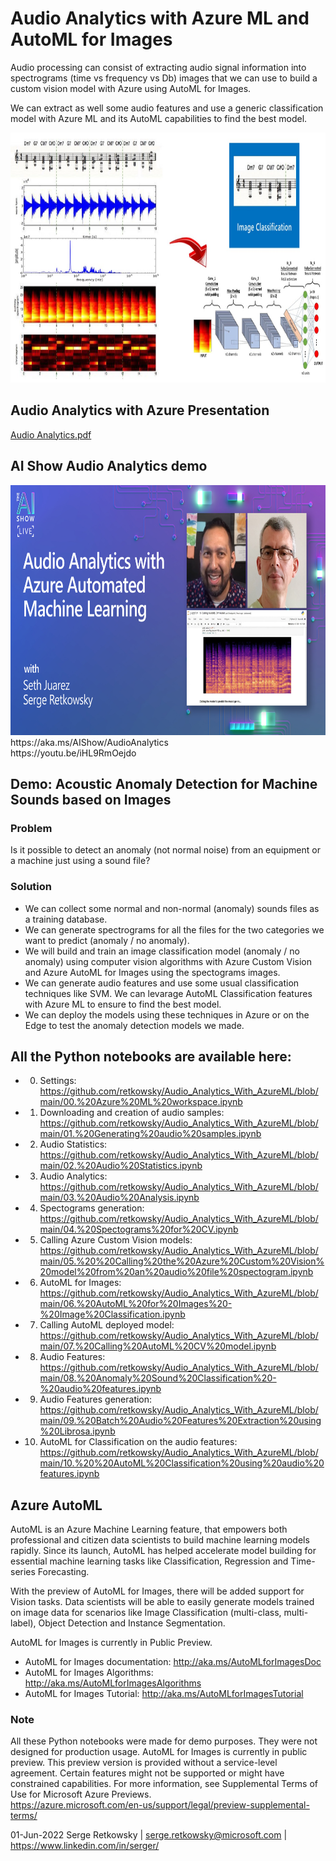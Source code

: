 # Audio Analytics with Azure ML and AutoML for Images

Audio processing can consist of extracting audio signal information into spectrograms (time vs frequency vs Db) images that we can use to build a custom vision model with Azure using AutoML for Images. 

We can extract as well some audio features and use a generic classification model with Azure ML and its AutoML capabilities to find the best model.

<img src="image.jpg" height = 400>

## Audio Analytics with Azure Presentation<br>
[Audio Analytics.pdf](https://github.com/retkowsky/Audio_Analytics_With_AzureML/blob/main/Audio%20Analytics.pdf)

## AI Show Audio Analytics demo<br>
<img src="AIShow.jpg" height = 400>
https://aka.ms/AIShow/AudioAnalytics
<br>
https://youtu.be/iHL9RmOejdo

## Demo: Acoustic Anomaly Detection for Machine Sounds based on Images

### Problem
Is it possible to detect an anomaly (not normal noise) from an equipment or a machine just using a sound file?

### Solution
- We can collect some normal and non-normal (anomaly) sounds files as a training database.
- We can generate spectrograms for all the files for the two categories we want to predict (anomaly / no anomaly).
- We will build and train an image classification model (anomaly / no anomaly) using computer vision algorithms with Azure Custom Vision and Azure AutoML for Images using the spectograms images.
- We can generate audio features and use some usual classification techniques like SVM. We can levarage AutoML Classification features with Azure ML to ensure to find the best model.
- We can deploy the models using these techniques in Azure or on the Edge to test the anomaly detection models we made.

## All the Python notebooks are available here:

- 0. Settings:
https://github.com/retkowsky/Audio_Analytics_With_AzureML/blob/main/00.%20Azure%20ML%20workspace.ipynb

- 1. Downloading and creation of audio samples:
https://github.com/retkowsky/Audio_Analytics_With_AzureML/blob/main/01.%20Generating%20audio%20samples.ipynb

- 2. Audio Statistics:
https://github.com/retkowsky/Audio_Analytics_With_AzureML/blob/main/02.%20Audio%20Statistics.ipynb 

- 3. Audio Analytics:
https://github.com/retkowsky/Audio_Analytics_With_AzureML/blob/main/03.%20Audio%20Analysis.ipynb 

- 4. Spectograms generation:
https://github.com/retkowsky/Audio_Analytics_With_AzureML/blob/main/04.%20Spectograms%20for%20CV.ipynb 

- 5. Calling Azure Custom Vision models:
https://github.com/retkowsky/Audio_Analytics_With_AzureML/blob/main/05.%20%20Calling%20the%20Azure%20Custom%20Vision%20model%20from%20an%20audio%20file%20spectogram.ipynb 

- 6. AutoML for Images:
https://github.com/retkowsky/Audio_Analytics_With_AzureML/blob/main/06.%20AutoML%20for%20Images%20-%20Image%20Classification.ipynb

- 7. Calling AutoML deployed model:
https://github.com/retkowsky/Audio_Analytics_With_AzureML/blob/main/07.%20Calling%20AutoML%20CV%20model.ipynb

- 8. Audio Features:
https://github.com/retkowsky/Audio_Analytics_With_AzureML/blob/main/08.%20Anomaly%20Sound%20Classification%20-%20audio%20features.ipynb

- 9. Audio Features generation:
https://github.com/retkowsky/Audio_Analytics_With_AzureML/blob/main/09.%20Batch%20Audio%20Features%20Extraction%20using%20Librosa.ipynb

- 10. AutoML for Classification on the audio features:
https://github.com/retkowsky/Audio_Analytics_With_AzureML/blob/main/10.%20%20AutoML%20Classification%20using%20audio%20features.ipynb

## Azure AutoML
AutoML is an Azure Machine Learning feature, that empowers both professional and citizen data scientists to build machine learning models rapidly. Since its launch, AutoML has helped accelerate model building for essential machine learning tasks like Classification, Regression and Time-series Forecasting.

With the preview of AutoML for Images, there will be added support for Vision tasks. Data scientists will be able to easily generate models trained on image data for scenarios like Image Classification (multi-class, multi-label), Object Detection and Instance Segmentation.

AutoML for Images is currently in Public Preview.

- AutoML for Images documentation: http://aka.ms/AutoMLforImagesDoc
- AutoML for Images Algorithms: http://aka.ms/AutoMLforImagesAlgorithms
- AutoML for Images Tutorial: http://aka.ms/AutoMLforImagesTutorial

### Note
All these Python notebooks were made for demo purposes. They were not designed for production usage. AutoML for Images is currently in public preview. This preview version is provided without a service-level agreement. Certain features might not be supported or might have constrained capabilities. 
For more information, see Supplemental Terms of Use for Microsoft Azure Previews. <br>
https://azure.microsoft.com/en-us/support/legal/preview-supplemental-terms/

01-Jun-2022
Serge Retkowsky | serge.retkowsky@microsoft.com | https://www.linkedin.com/in/serger/
